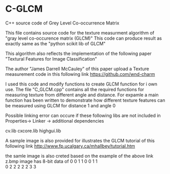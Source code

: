 # C-GLCM
C++ source code of Grey Level Co-occurrence Matrix

This file contains source code for the texture measurment algorithm of "gray level co-occurence matrix (GLCM)" 
This code can produce result as exactly same as the "python scikit lib of GLCM"

This algorithm also reflects the implementation of the following paper 
"Textural Features for Image Classification"

The author "James Darrell McCauley" of this paper upload a Texture measurement code in this following link 
https://github.com/wnd-charm

I used this code and modify functions to create GLCM function for i own use.
The file "C_GLCM.cpp" contains all the required functions for measuring texture from different angle and distance.
For expamle a main function has been written to demonstrate how different texture features can be measured using GLCM for distance 1 and angle 0


Possible linking error can occure if these following libs are not included in Properties-> Linker -> additional dependencies

cv.lib
cxcore.lib
highgui.lib

A sample image is also provided for illustrates the GLCM tutorial of this following link 
http://www.fp.ucalgary.ca/mhallbey/tutorial.htm

the samle image is also creted based on the example of the above link
z.bmp image has 8-bit data of 
0  0  1  1
0  0  1  1  
0  2  2  2
2  2  3  3 
